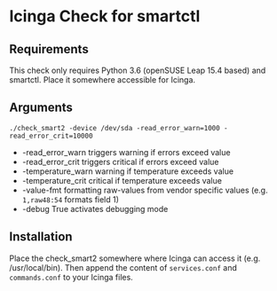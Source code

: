 # Icinga Check for smartctl

## Requirements
This check only requires Python 3.6 (openSUSE Leap 15.4 based) and smartctl. Place it somewhere accessible for Icinga.

## Arguments

	./check_smart2 -device /dev/sda -read_error_warn=1000 -read_error_crit=10000

* -read_error_warn triggers warning if errors exceed value
* -read_error_crit triggers critical if errors exceed value
* -temperature_warn warning if temperature exceeds value
* -temperature_crit critical if temperature exceeds value
* -value-fmt formatting raw-values from vendor specific values
  (e.g. ```1,raw48:54``` formats field 1)
* -debug True activates debugging mode

## Installation
Place the check_smart2 somewhere where Icinga can access it (e.g. /usr/local/bin). Then append the
content of ```services.conf``` and ```commands.conf``` to your Icinga files.
